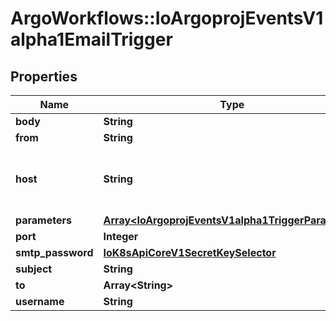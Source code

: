 # ArgoWorkflows::IoArgoprojEventsV1alpha1EmailTrigger

## Properties
Name | Type | Description | Notes
------------ | ------------- | ------------- | -------------
**body** | **String** |  | [optional] 
**from** | **String** |  | [optional] 
**host** | **String** | Host refers to the smtp host url to which email is send. | [optional] 
**parameters** | [**Array&lt;IoArgoprojEventsV1alpha1TriggerParameter&gt;**](IoArgoprojEventsV1alpha1TriggerParameter.md) |  | [optional] 
**port** | **Integer** |  | [optional] 
**smtp_password** | [**IoK8sApiCoreV1SecretKeySelector**](IoK8sApiCoreV1SecretKeySelector.md) |  | [optional] 
**subject** | **String** |  | [optional] 
**to** | **Array&lt;String&gt;** |  | [optional] 
**username** | **String** |  | [optional] 


